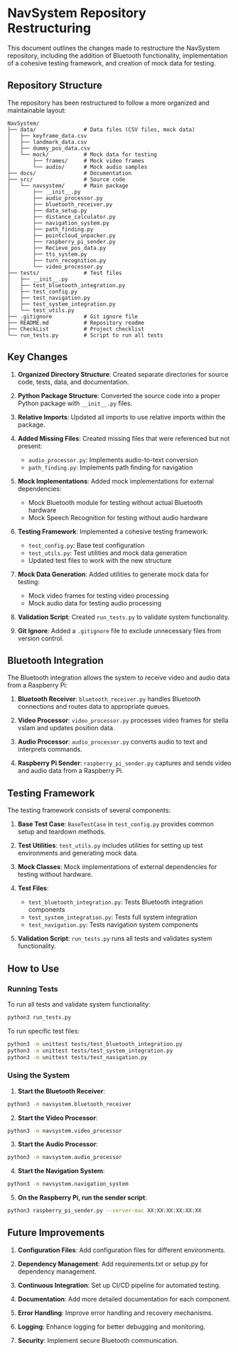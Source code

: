 # NavSystem Repository Restructuring

This document outlines the changes made to restructure the NavSystem repository, including the addition of Bluetooth functionality, implementation of a cohesive testing framework, and creation of mock data for testing.

## Repository Structure

The repository has been restructured to follow a more organized and maintainable layout:

```
NavSystem/
├── data/               # Data files (CSV files, mock data)
│   ├── keyframe_data.csv
│   ├── landmark_data.csv
│   ├── dummy_pos_data.csv
│   └── mock/           # Mock data for testing
│       ├── frames/     # Mock video frames
│       └── audio/      # Mock audio samples
├── docs/               # Documentation
├── src/                # Source code
│   └── navsystem/      # Main package
│       ├── __init__.py
│       ├── audio_processor.py
│       ├── bluetooth_receiver.py
│       ├── data_setup.py
│       ├── distance_calculator.py
│       ├── navigation_system.py
│       ├── path_finding.py
│       ├── pointcloud_unpacker.py
│       ├── raspberry_pi_sender.py
│       ├── Recieve_pos_data.py
│       ├── tts_system.py
│       ├── turn_recognition.py
│       └── video_processor.py
├── tests/              # Test files
│   ├── __init__.py
│   ├── test_bluetooth_integration.py
│   ├── test_config.py
│   ├── test_navigation.py
│   ├── test_system_integration.py
│   └── test_utils.py
├── .gitignore          # Git ignore file
├── README.md           # Repository readme
├── CheckList           # Project checklist
└── run_tests.py        # Script to run all tests
```

## Key Changes

1. **Organized Directory Structure**: Created separate directories for source code, tests, data, and documentation.

2. **Python Package Structure**: Converted the source code into a proper Python package with `__init__.py` files.

3. **Relative Imports**: Updated all imports to use relative imports within the package.

4. **Added Missing Files**: Created missing files that were referenced but not present:
   - `audio_processor.py`: Implements audio-to-text conversion
   - `path_finding.py`: Implements path finding for navigation

5. **Mock Implementations**: Added mock implementations for external dependencies:
   - Mock Bluetooth module for testing without actual Bluetooth hardware
   - Mock Speech Recognition for testing without audio hardware

6. **Testing Framework**: Implemented a cohesive testing framework:
   - `test_config.py`: Base test configuration
   - `test_utils.py`: Test utilities and mock data generation
   - Updated test files to work with the new structure

7. **Mock Data Generation**: Added utilities to generate mock data for testing:
   - Mock video frames for testing video processing
   - Mock audio data for testing audio processing

8. **Validation Script**: Created `run_tests.py` to validate system functionality.

9. **Git Ignore**: Added a `.gitignore` file to exclude unnecessary files from version control.

## Bluetooth Integration

The Bluetooth integration allows the system to receive video and audio data from a Raspberry Pi:

1. **Bluetooth Receiver**: `bluetooth_receiver.py` handles Bluetooth connections and routes data to appropriate queues.

2. **Video Processor**: `video_processor.py` processes video frames for stella vslam and updates position data.

3. **Audio Processor**: `audio_processor.py` converts audio to text and interprets commands.

4. **Raspberry Pi Sender**: `raspberry_pi_sender.py` captures and sends video and audio data from a Raspberry Pi.

## Testing Framework

The testing framework consists of several components:

1. **Base Test Case**: `BaseTestCase` in `test_config.py` provides common setup and teardown methods.

2. **Test Utilities**: `test_utils.py` includes utilities for setting up test environments and generating mock data.

3. **Mock Classes**: Mock implementations of external dependencies for testing without hardware.

4. **Test Files**:
   - `test_bluetooth_integration.py`: Tests Bluetooth integration components
   - `test_system_integration.py`: Tests full system integration
   - `test_navigation.py`: Tests navigation system components

5. **Validation Script**: `run_tests.py` runs all tests and validates system functionality.

## How to Use

### Running Tests

To run all tests and validate system functionality:

```bash
python3 run_tests.py
```

To run specific test files:

```bash
python3 -m unittest tests/test_bluetooth_integration.py
python3 -m unittest tests/test_system_integration.py
python3 -m unittest tests/test_navigation.py
```

### Using the System

1. **Start the Bluetooth Receiver**:

```bash
python3 -m navsystem.bluetooth_receiver
```

2. **Start the Video Processor**:

```bash
python3 -m navsystem.video_processor
```

3. **Start the Audio Processor**:

```bash
python3 -m navsystem.audio_processor
```

4. **Start the Navigation System**:

```bash
python3 -m navsystem.navigation_system
```

5. **On the Raspberry Pi, run the sender script**:

```bash
python3 raspberry_pi_sender.py --server-mac XX:XX:XX:XX:XX:XX
```

## Future Improvements

1. **Configuration Files**: Add configuration files for different environments.

2. **Dependency Management**: Add requirements.txt or setup.py for dependency management.

3. **Continuous Integration**: Set up CI/CD pipeline for automated testing.

4. **Documentation**: Add more detailed documentation for each component.

5. **Error Handling**: Improve error handling and recovery mechanisms.

6. **Logging**: Enhance logging for better debugging and monitoring.

7. **Security**: Implement secure Bluetooth communication.
